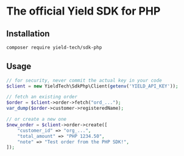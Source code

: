 # The official Yield SDK for PHP

## Installation

```sh
composer require yield-tech/sdk-php
```

## Usage

```php
// for security, never commit the actual key in your code
$client = new YieldTech\SdkPhp\Client(getenv('YIELD_API_KEY'));

// fetch an existing order
$order = $client->order->fetch("ord_...");
var_dump($order->customer->registeredName);

// or create a new one
$new_order = $client->order->create([
    "customer_id" => "org_...",
    "total_amount" => "PHP 1234.50",
    "note" => "Test order from the PHP SDK!",
]);
```
